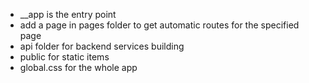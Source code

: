 - \_\_app is the entry point
- add a page in pages folder to get automatic routes for the specified page
- api folder for backend services building
- public for static items
- global.css for the whole app
